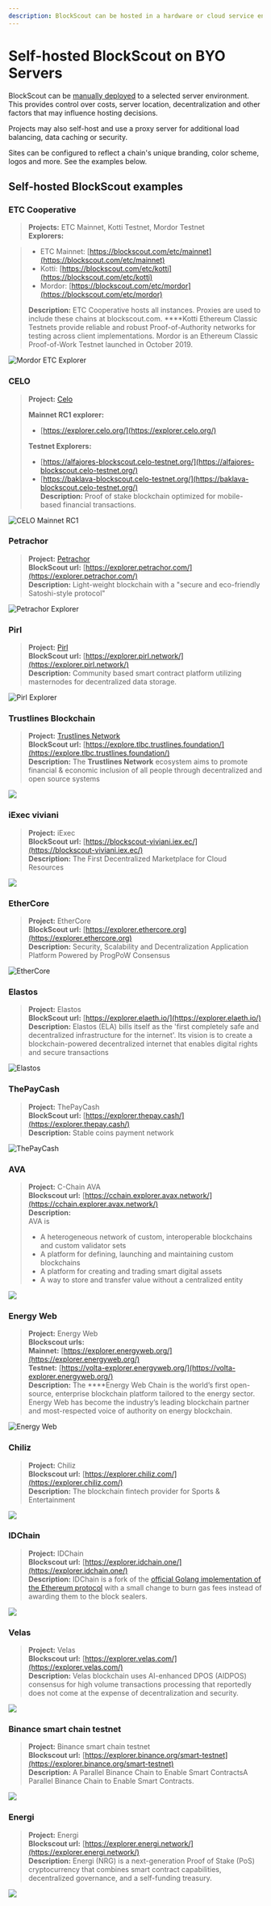 ```yaml
---
description: BlockScout can be hosted in a hardware or cloud service environment
---
```


# Self-hosted BlockScout on BYO Servers

BlockScout can be [manually deployed](../../for-developers/manual-deployment/) to a selected server environment. This provides control over costs, server location, decentralization and other factors that may influence hosting decisions.

Projects may also self-host and use a proxy server for additional load balancing, data caching or security.

Sites can be configured to reflect a chain's unique branding, color scheme, logos and more. See the examples below.

## Self-hosted BlockScout examples

### ETC Cooperative

> **Projects:** ETC Mainnet, Kotti Testnet, Mordor Testnet  
> **Explorers:**

> * ETC Mainnet: [https://blockscout.com/etc/mainnet](https://blockscout.com/etc/mainnet)
> * Kotti: [https://blockscout.com/etc/kotti](https://blockscout.com/etc/kotti)
> * Mordor: [https://blockscout.com/etc/mordor](https://blockscout.com/etc/mordor)
>
> **Description:** ETC Cooperative hosts all instances. Proxies are used to include these chains at blockscout.com. ****Kotti Ethereum Classic Testnets provide reliable and robust Proof-of-Authority networks for testing across client implementations. Mordor is an Ethereum Classic Proof-of-Work Testnet launched in October 2019.

![Mordor ETC Explorer](../../.gitbook/assets/mordor-testnet.png)

### CELO

> **Project:** [Celo](https://celo.org/)
>
> **Mainnet RC1 explorer:**  
> - [https://explorer.celo.org/](https://explorer.celo.org/)
>
> **Testnet Explorers:**   
> - [https://alfajores-blockscout.celo-testnet.org/](https://alfajores-blockscout.celo-testnet.org/)  
> - [https://baklava-blockscout.celo-testnet.org/](https://baklava-blockscout.celo-testnet.org/)  
> **Description:** Proof of stake blockchain optimized for mobile-based financial transactions.

![CELO Mainnet RC1 ](../../.gitbook/assets/image.png)

### **Petrachor**

> **Project:** [Petrachor](https://Petrachor.com)  
> **BlockScout url:** [https://explorer.petrachor.com/](https://explorer.petrachor.com/)  
> **Description:** Light-weight blockchain with a "secure and eco-friendly Satoshi-style protocol"

![Petrachor Explorer](../../.gitbook/assets/petrachor.png)

### Pirl

> **Project:** [Pirl](https://pirl.io/en/)  
> **BlockScout url:** [https://explorer.pirl.network/](https://explorer.pirl.network/)  
> **Description:** Community based smart contract platform utilizing masternodes for decentralized data storage.

![Pirl Explorer](../../.gitbook/assets/pirl.png)

### **Trustlines Blockchain**

> **Project:** [Trustlines Network](https://trustlines.network/)  
> **BlockScout url:** [https://explore.tlbc.trustlines.foundation/](https://explore.tlbc.trustlines.foundation/)  
> **Description:** The **Trustlines Network** ecosystem aims to promote financial & economic inclusion of all people through decentralized and open source systems

![](../../.gitbook/assets/screenshot-2019-11-22-at-12.14.37.png)

### iExec viviani

> **Project:** iExec  
> **BlockScout url:** [https://blockscout-viviani.iex.ec/](https://blockscout-viviani.iex.ec/)  
> **Description:** The First Decentralized Marketplace for Cloud Resources

![](../../.gitbook/assets/screenshot-2019-12-04-at-18.42.09.png)

### 

### EtherCore

> **Project:** EtherCore  
> **BlockScout url:** [https://explorer.ethercore.org](https://explorer.ethercore.org)  
> **Description:** Security, Scalability and Decentralization Application Platform Powered by ProgPoW Consensus

![EtherCore](../../.gitbook/assets/screenshot-2020-01-21-at-19.07.02.png)

### Elastos

> **Project:** Elastos  
> **BlockScout url:** [https://explorer.elaeth.io/](https://explorer.elaeth.io/)  
> **Description:** Elastos \(ELA\) bills itself as the 'first completely safe and decentralized infrastructure for the internet'. Its vision is to create a blockchain-powered decentralized internet that enables digital rights and secure transactions

![Elastos](../../.gitbook/assets/screenshot-2020-02-12-at-19.22.41.png)

### ThePayCash

> **Project:** ThePayCash  
> **BlockScout url:** [https://explorer.thepay.cash/](https://explorer.thepay.cash/)  
> **Description:** Stable coins payment network

![ThePayCash](../../.gitbook/assets/screenshot-2020-05-07-at-21.27.00.png)

### AVA

> **Project:** C-Chain AVA  
> **Blockscout url:** [https://cchain.explorer.avax.network/](https://cchain.explorer.avax.network/)  
> **Description:**   
> AVA is  
> - A heterogeneous network of custom, interoperable blockchains and custom validator sets  
> - A platform for defining, launching and maintaining custom blockchains  
> - A platform for creating and trading smart digital assets  
> - A way to store and transfer value without a centralized entity

![](../../.gitbook/assets/screenshot-2020-09-14-at-21.09.41.png)

### Energy Web

> **Project:** Energy Web  
> **Blockscout urls:   
>    Mainnet:** [https://explorer.energyweb.org/](https://explorer.energyweb.org/)   
>    **Testnet:** [https://volta-explorer.energyweb.org/](https://volta-explorer.energyweb.org/)  
> **Description:** The ****Energy Web Chain is the world’s first open-source, enterprise blockchain platform tailored to the energy sector. Energy Web has become the industry’s leading blockchain partner and most-respected voice of authority on energy blockchain.

![Energy Web](../../.gitbook/assets/energy-web.png)

### **Chiliz**

> **Project:** Chiliz  
> **Blockscout url:** [https://explorer.chiliz.com/](https://explorer.chiliz.com/)  
> **Description:** The blockchain fintech provider for Sports & Entertainment

![](../../.gitbook/assets/screenshot-2020-06-02-at-13.07.21.png)

### IDChain

> **Project:** IDChain  
> **Blockscout url:** [https://explorer.idchain.one/](https://explorer.idchain.one/)  
> **Description:** IDChain is a fork of the [official Golang implementation of the Ethereum protocol](https://github.com/ethereum/go-ethereum) with a small change to burn gas fees instead of awarding them to the block sealers.

![](../../.gitbook/assets/screenshot-2020-08-13-at-17.15.02.png)

### Velas

> **Project:** Velas  
> **Blockscout url:** [https://explorer.velas.com/](https://explorer.velas.com/)  
> **Description:** Velas blockchain uses AI-enhanced DPOS \(AIDPOS\) consensus for high volume transactions processing that reportedly does not come at the expense of decentralization and security.

![](../../.gitbook/assets/screenshot-2020-12-28-at-08.21.22.png)

### Binance smart chain testnet

> **Project:** Binance smart chain testnet  
> **Blockscout url:** [https://explorer.binance.org/smart-testnet](https://explorer.binance.org/smart-testnet)  
> **Description:** A Parallel Binance Chain to Enable Smart ContractsA Parallel Binance Chain to Enable Smart Contracts.

![](../../.gitbook/assets/screenshot-2020-08-31-at-10.33.45.png)

### Energi

> **Project:** Energi  
> **Blockscout url:** [https://explorer.energi.network/](https://explorer.energi.network/)  
> **Description:** Energi \(NRG\) is a next-generation Proof of Stake \(PoS\) cryptocurrency that combines smart contract capabilities, decentralized governance, and a self-funding treasury.

![](../../.gitbook/assets/screenshot-2020-09-14-at-15.40.32.png)

